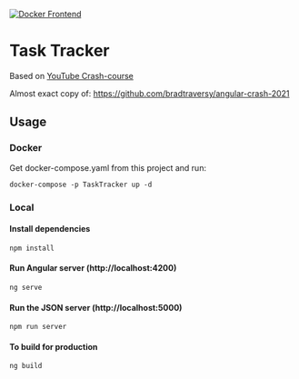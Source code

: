 [![Docker Frontend](https://github.com/TheJakey/task-tracker/actions/workflows/main.yml/badge.svg)](https://github.com/TheJakey/task-tracker/actions/workflows/main.yml)

# Task Tracker
Based on [YouTube Crash-course](https://www.youtube.com/watch?v=3dHNOWTI7H8)

Almost exact copy of:
https://github.com/bradtraversy/angular-crash-2021

## Usage

### Docker
Get docker-compose.yaml from this project and run:

```
docker-compose -p TaskTracker up -d
```

### Local
#### Install dependencies

```
npm install
```

#### Run Angular server (http://localhost:4200)

```
ng serve
```

#### Run the JSON server (http://localhost:5000)

```
npm run server
```

#### To build for production

```
ng build
```
